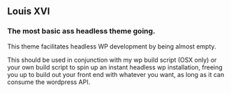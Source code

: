 ## Louis XVI

### The most basic ass headless theme going.

This theme facilitates headless WP development by being almost empty.

This should be used in conjunction with my wp build script (OSX only) or your own build script to spin up an instant headless wp installation, freeing you up to build out your front end with whatever you want, as long as it can consume the wordpress API.
